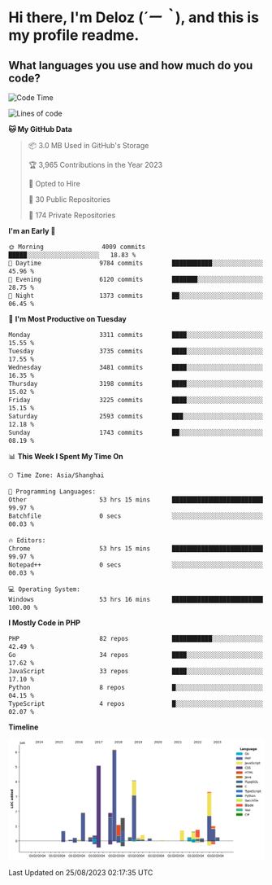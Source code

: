 # **Hi there, I'm Deloz (*´ー｀*), and this is my profile readme.**

## **What languages you use and how much do you code?**

<!--START_SECTION:waka-->
![Code Time](http://img.shields.io/badge/Code%20Time-2%2C222%20hrs%2019%20mins-blue)

![Lines of code](https://img.shields.io/badge/From%20Hello%20World%20I%27ve%20Written-31.5%20million%20lines%20of%20code-blue)

**🐱 My GitHub Data** 

> 📦 3.0 MB Used in GitHub's Storage 
 > 
> 🏆 3,965 Contributions in the Year 2023
 > 
> 💼 Opted to Hire
 > 
> 📜 30 Public Repositories 
 > 
> 🔑 174 Private Repositories 
 > 
**I'm an Early 🐤** 

```text
🌞 Morning                4009 commits        █████░░░░░░░░░░░░░░░░░░░░   18.83 % 
🌆 Daytime                9784 commits        ███████████░░░░░░░░░░░░░░   45.96 % 
🌃 Evening                6120 commits        ███████░░░░░░░░░░░░░░░░░░   28.75 % 
🌙 Night                  1373 commits        ██░░░░░░░░░░░░░░░░░░░░░░░   06.45 % 
```
📅 **I'm Most Productive on Tuesday** 

```text
Monday                   3311 commits        ████░░░░░░░░░░░░░░░░░░░░░   15.55 % 
Tuesday                  3735 commits        ████░░░░░░░░░░░░░░░░░░░░░   17.55 % 
Wednesday                3481 commits        ████░░░░░░░░░░░░░░░░░░░░░   16.35 % 
Thursday                 3198 commits        ████░░░░░░░░░░░░░░░░░░░░░   15.02 % 
Friday                   3225 commits        ████░░░░░░░░░░░░░░░░░░░░░   15.15 % 
Saturday                 2593 commits        ███░░░░░░░░░░░░░░░░░░░░░░   12.18 % 
Sunday                   1743 commits        ██░░░░░░░░░░░░░░░░░░░░░░░   08.19 % 
```


📊 **This Week I Spent My Time On** 

```text
🕑︎ Time Zone: Asia/Shanghai

💬 Programming Languages: 
Other                    53 hrs 15 mins      █████████████████████████   99.97 % 
Batchfile                0 secs              ░░░░░░░░░░░░░░░░░░░░░░░░░   00.03 % 

🔥 Editors: 
Chrome                   53 hrs 15 mins      █████████████████████████   99.97 % 
Notepad++                0 secs              ░░░░░░░░░░░░░░░░░░░░░░░░░   00.03 % 

💻 Operating System: 
Windows                  53 hrs 16 mins      █████████████████████████   100.00 % 
```

**I Mostly Code in PHP** 

```text
PHP                      82 repos            ███████████░░░░░░░░░░░░░░   42.49 % 
Go                       34 repos            ████░░░░░░░░░░░░░░░░░░░░░   17.62 % 
JavaScript               33 repos            ████░░░░░░░░░░░░░░░░░░░░░   17.10 % 
Python                   8 repos             █░░░░░░░░░░░░░░░░░░░░░░░░   04.15 % 
TypeScript               4 repos             █░░░░░░░░░░░░░░░░░░░░░░░░   02.07 % 
```



**Timeline**

![Lines of Code chart](https://raw.githubusercontent.com/deloz/deloz/main/assets/bar_graph.png)


 Last Updated on 25/08/2023 02:17:35 UTC
<!--END_SECTION:waka-->
